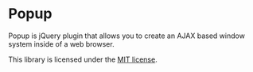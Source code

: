 Popup
===============

Popup is jQuery plugin that allows you to create an AJAX based window system inside of a web browser.

This library is licensed under the [MIT license](http://www.opensource.org/licenses/mit-license.php).